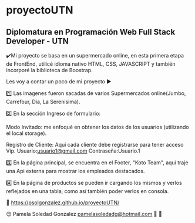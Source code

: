 # proyectoUTN

## Diplomatura en Programación Web Full Stack Developer - UTN

 :heavy_check_mark:Mi proyecto se basa en un supermercado online, en esta primera etapa de FrontEnd, utilicé idioma nativo HTML, CSS, JAVASCRIPT y también incorporé la biblioteca de Boostrap.

Les voy a contar un poco de mi proyecto	:arrow_forward:

:one: Las imagenes fueron sacadas de varios Supermercados online(Jumbo, Carrefour, Dia, La Serenisima).

:two: En la sección Ingreso de formulario:
 
Modo Invitado: me enfoqué en obtener los datos de los usuarios (utilizando el local storage).

Registro de Cliente: Aquí cada cliente debe registrarse para tener acceso Vip.
Usuario:usuario1@gmail.com
Contraseña:Usuario.1

:three: En  la página principal, se encuentra en el Footer, "Koto Team", aquí traje una Api externa para mostrar los empleados destacados.

 :four: En la página de productos se pueden ir cargando los mismos y verlos reflejados en una tabla, como así también poder verlos en consola.

:link: https://psolgonzalez.github.io/proyectoUTN/

:blush: Pamela Soledad Gonzalez
pamelasoledadg@hotmail.com  	:wave:	:wave:
